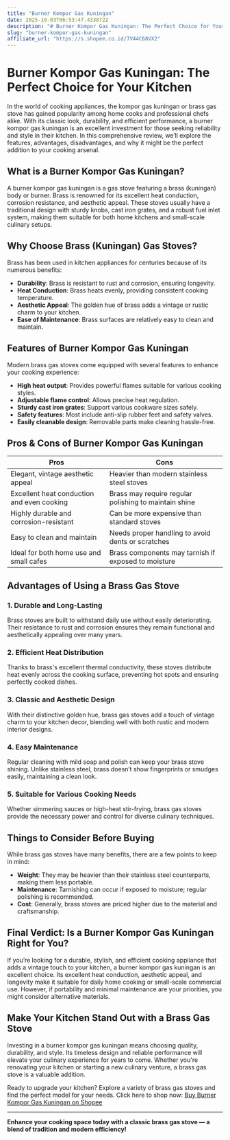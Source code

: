 ```yaml
---
title: "Burner Kompor Gas Kuningan"
date: 2025-10-03T06:53:47.433872Z
description: "# Burner Kompor Gas Kuningan: The Perfect Choice for Your Kitchen..."
slug: "burner-kompor-gas-kuningan"
affiliate_url: "https://s.shopee.co.id/7V44C68VX2"
---
```

# Burner Kompor Gas Kuningan: The Perfect Choice for Your Kitchen

In the world of cooking appliances, the kompor gas kuningan or brass gas stove has gained popularity among home cooks and professional chefs alike. With its classic look, durability, and efficient performance, a burner kompor gas kuningan is an excellent investment for those seeking reliability and style in their kitchen. In this comprehensive review, we’ll explore the features, advantages, disadvantages, and why it might be the perfect addition to your cooking arsenal.

## What is a Burner Kompor Gas Kuningan?

A burner kompor gas kuningan is a gas stove featuring a brass (kuningan) body or burner. Brass is renowned for its excellent heat conduction, corrosion resistance, and aesthetic appeal. These stoves usually have a traditional design with sturdy knobs, cast iron grates, and a robust fuel inlet system, making them suitable for both home kitchens and small-scale culinary setups.

## Why Choose Brass (Kuningan) Gas Stoves?

Brass has been used in kitchen appliances for centuries because of its numerous benefits:
- **Durability**: Brass is resistant to rust and corrosion, ensuring longevity.
- **Heat Conduction**: Brass heats evenly, providing consistent cooking temperature.
- **Aesthetic Appeal**: The golden hue of brass adds a vintage or rustic charm to your kitchen.
- **Ease of Maintenance**: Brass surfaces are relatively easy to clean and maintain.

## Features of Burner Kompor Gas Kuningan

Modern brass gas stoves come equipped with several features to enhance your cooking experience:
- **High heat output**: Provides powerful flames suitable for various cooking styles.
- **Adjustable flame control**: Allows precise heat regulation.
- **Sturdy cast iron grates**: Support various cookware sizes safely.
- **Safety features**: Most include anti-slip rubber feet and safety valves.
- **Easily cleanable design**: Removable parts make cleaning hassle-free.

## Pros & Cons of Burner Kompor Gas Kuningan

| Pros                                         | Cons                                            |
|----------------------------------------------|------------------------------------------------|
| Elegant, vintage aesthetic appeal         | Heavier than modern stainless steel stoves  |
| Excellent heat conduction and even cooking | Brass may require regular polishing to maintain shine |
| Highly durable and corrosion-resistant   | Can be more expensive than standard stoves |
| Easy to clean and maintain                | Needs proper handling to avoid dents or scratches |
| Ideal for both home use and small cafes | Brass components may tarnish if exposed to moisture |

## Advantages of Using a Brass Gas Stove

### 1. Durable and Long-Lasting

Brass stoves are built to withstand daily use without easily deteriorating. Their resistance to rust and corrosion ensures they remain functional and aesthetically appealing over many years.

### 2. Efficient Heat Distribution

Thanks to brass's excellent thermal conductivity, these stoves distribute heat evenly across the cooking surface, preventing hot spots and ensuring perfectly cooked dishes.

### 3. Classic and Aesthetic Design

With their distinctive golden hue, brass gas stoves add a touch of vintage charm to your kitchen decor, blending well with both rustic and modern interior designs.

### 4. Easy Maintenance

Regular cleaning with mild soap and polish can keep your brass stove shining. Unlike stainless steel, brass doesn’t show fingerprints or smudges easily, maintaining a clean look.

### 5. Suitable for Various Cooking Needs

Whether simmering sauces or high-heat stir-frying, brass gas stoves provide the necessary power and control for diverse culinary techniques.

## Things to Consider Before Buying

While brass gas stoves have many benefits, there are a few points to keep in mind:
- **Weight**: They may be heavier than their stainless steel counterparts, making them less portable.
- **Maintenance**: Tarnishing can occur if exposed to moisture; regular polishing is recommended.
- **Cost**: Generally, brass stoves are priced higher due to the material and craftsmanship.

## Final Verdict: Is a Burner Kompor Gas Kuningan Right for You?

If you’re looking for a durable, stylish, and efficient cooking appliance that adds a vintage touch to your kitchen, a burner kompor gas kuningan is an excellent choice. Its excellent heat conduction, aesthetic appeal, and longevity make it suitable for daily home cooking or small-scale commercial use. However, if portability and minimal maintenance are your priorities, you might consider alternative materials.

## Make Your Kitchen Stand Out with a Brass Gas Stove

Investing in a burner kompor gas kuningan means choosing quality, durability, and style. Its timeless design and reliable performance will elevate your culinary experience for years to come. Whether you're renovating your kitchen or starting a new culinary venture, a brass gas stove is a valuable addition.

Ready to upgrade your kitchen? Explore a variety of brass gas stoves and find the perfect model for your needs. Click here to shop now: [Buy Burner Kompor Gas Kuningan on Shopee](https://s.shopee.co.id/7V44C68VX2)

---

**Enhance your cooking space today with a classic brass gas stove — a blend of tradition and modern efficiency!**